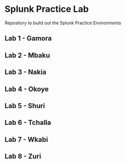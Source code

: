 # Splunk Practice Lab

Repository to build out the Splunk Practice Environments

## Lab 1 - Gamora
## Lab 2 - Mbaku
## Lab 3 - Nakia
## Lab 4 - Okoye
## Lab 5 - Shuri
## Lab 6 - Tchalla
## Lab 7 - Wkabi
## Lab 8 - Zuri
